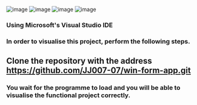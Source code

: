 ![image](https://user-images.githubusercontent.com/74888621/197673980-ec0675f5-26ec-4caa-87ad-bdb2cf6c27ee.png)
![image](https://user-images.githubusercontent.com/74888621/197673999-3edecbc3-a97c-459e-b5e4-6afdf22a4753.png)
![image](https://user-images.githubusercontent.com/74888621/197674010-ce70b6e5-fa75-4cb8-bf58-f8276dfb3a55.png)
![image](https://user-images.githubusercontent.com/74888621/197674029-3c6631cf-e66b-4013-8317-70cdc9074657.png)
### Using Microsoft's Visual Studio IDE
### In order to visualise this project, perform the following steps.
## Clone the repository with the address https://github.com/JJ007-07/win-form-app.git
### You wait for the programme to load and you will be able to visualise the functional project correctly.

